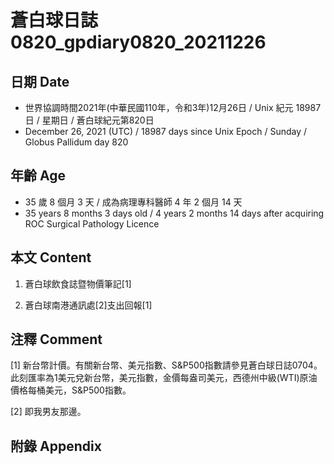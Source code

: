 [_metadata_:encoding]: - "utf-8"
[_metadata_:language]: - "zh-Hant-TW"
[_metadata_:fileformat]: - "markdown"
[_metadata_:MIME_type]: - "text/plain"
[_metadata_:markdown_version]: - "commonmark version 0.30"
[_metadata_:markdown_spec]: - "https://spec.commonmark.org/0.30/"

# 蒼白球日誌0820_gpdiary0820_20211226 #

## 日期 Date ##

* 世界協調時間2021年(中華民國110年，令和3年)12月26日 / Unix 紀元 18987 日 / 星期日 / 蒼白球紀元第820日
* December 26, 2021 (UTC) / 18987 days since Unix Epoch / Sunday / Globus Pallidum day 820

## 年齡 Age ##

* 35 歲 8 個月 3 天 / 成為病理專科醫師 4 年 2 個月 14 天
* 35 years 8 months 3 days old / 4 years 2 months 14 days after acquiring ROC Surgical Pathology Licence

## 本文 Content ##

1. 蒼白球飲食誌暨物價筆記[1]

    
2. 蒼白球南港通訊處[2]支出回報[1]

    

## 注釋 Comment ##

[1] 新台幣計價。有關新台幣、美元指數、S&P500指數請參見蒼白球日誌0704。此刻匯率為1美元兌新台幣，美元指數，金價每盎司美元，西德州中級(WTI)原油價格每桶美元，S&P500指數。


[2] 即我男友那邊。



## 附錄 Appendix ##


